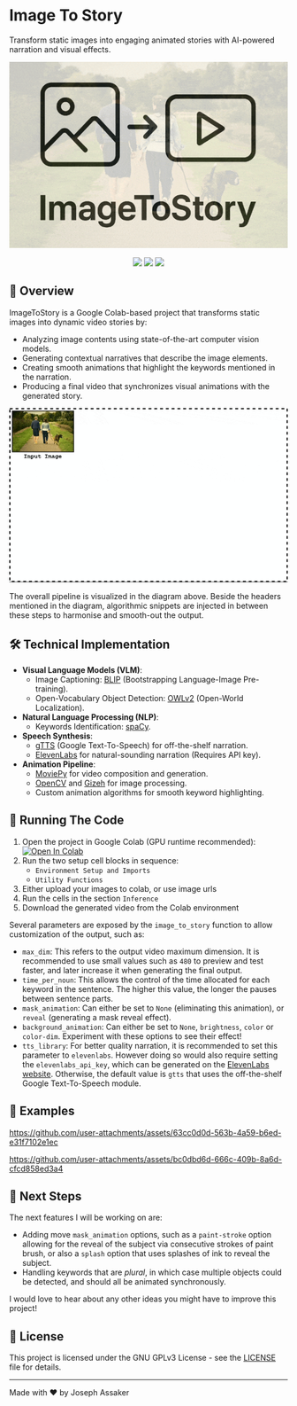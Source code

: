# Image To Story

Transform static images into engaging animated stories with AI-powered narration and visual effects.

<p align="center">
  <img src="assets/i2s-banner.gif">
</p>

<p align="center">
  <img src="https://img.shields.io/badge/Made%20with-Python-3776AB?style=for-the-badge&logo=python&logoColor=white"/>
  <img src="https://img.shields.io/badge/Open%20in-Colab-F9AB00?style=for-the-badge&logo=googlecolab&logoColor=white"/>
  <img src="https://img.shields.io/badge/Transformers-HuggingFace-yellow?style=for-the-badge&logo=huggingface&logoColor=white"/>
</p>

<!-- <p align="center">
  <a href="https://github.com/JosephAssaker/ImageToStory/stargazers"><img src="https://img.shields.io/github/stars/JosephAssaker/ImageToStory?style=social" alt="Stars"></a>
  <a href="https://github.com/JosephAssaker/ImageToStory/fork"><img src="https://img.shields.io/github/forks/JosephAssaker/ImageToStory?style=social" alt="Forks"></a>
  <a href="https://github.com/JosephAssaker/ImageToStory/issues"><img src="https://img.shields.io/github/issues/JosephAssaker/ImageToStory" alt="Issues"></a>
  <img src="https://img.shields.io/github/last-commit/JosephAssaker/ImageToStory" alt="Last Commit"/>
</p> -->

## 🎯 Overview

ImageToStory is a Google Colab-based project that transforms static images into dynamic video stories by:
- Analyzing image contents using state-of-the-art computer vision models.
- Generating contextual narratives that describe the image elements.
- Creating smooth animations that highlight the keywords mentioned in the narration.
- Producing a final video that synchronizes visual animations with the generated story.

![Project Diagram](assets/diagram.gif)

The overall pipeline is visualized in the diagram above. Beside the headers mentioned in the diagram, algorithmic snippets are injected in between these steps to harmonise and smooth-out the output.

## 🛠️ Technical Implementation

- **Visual Language Models (VLM)**: 
  - Image Captioning: [BLIP](https://huggingface.co/Salesforce/blip-image-captioning-base) (Bootstrapping Language-Image Pre-training).
  - Open-Vocabulary Object Detection: [OWLv2](https://huggingface.co/google/owlv2-base-patch16-ensemble) (Open-World Localization).
- **Natural Language Processing (NLP)**:
  - Keywords Identification: [spaCy](https://spacy.io/).
- **Speech Synthesis**:
  - [gTTS](https://pypi.org/project/gTTS/) (Google Text-To-Speech) for off-the-shelf narration.
  - [ElevenLabs](https://elevenlabs.io/docs/overview) for natural-sounding narration (Requires API key).
- **Animation Pipeline**:
  - [MoviePy](https://pypi.org/project/moviepy/) for video composition and generation.
  - [OpenCV](https://pypi.org/project/opencv-python/) and [Gizeh](https://github.com/Zulko/gizeh) for image processing.
  - Custom animation algorithms for smooth keyword highlighting.

## 🚀 Running The Code

1. Open the project in Google Colab (GPU runtime recommended): [![Open In Colab](https://colab.research.google.com/assets/colab-badge.svg)](https://colab.research.google.com/drive/1SuCXyZO_ns3CNiTjyb101vfRHOy25n3e?usp=sharing)
1. Run the two setup cell blocks in sequence:
   - `Environment Setup and Imports`
   - `Utility Functions`
1. Either upload your images to colab, or use image urls
1. Run the cells in the section `Inference`
1. Download the generated video from the Colab environment

Several parameters are exposed by the `image_to_story` function to allow customization of the output, such as:
- `max_dim`: This refers to the output video maximum dimension. It is recommended to use small values such as `480` to preview and test faster, and later increase it when generating the final output.
- `time_per_noun`: This allows the control of the time allocated for each keyword in the sentence. The higher this value, the longer the pauses between sentence parts.
- `mask_animation`: Can either be set to `None` (eliminating this animation), or `reveal` (generating a mask reveal effect).
- `background_animation`: Can either be set to `None`, `brightness`, `color` or `color-dim`. Experiment with these options to see their effect!
- `tts_library`: For better quality narration, it is recommended to set this parameter to `elevenlabs`. However doing so would also require setting the `elevenlabs_api_key`, which can be generated on the [ElevenLabs website](https://elevenlabs.io/docs/quickstart). Otherwise, the default value is `gtts` that uses the off-the-shelf Google Text-To-Speech module.

## 🎥 Examples

https://github.com/user-attachments/assets/63cc0d0d-563b-4a59-b6ed-e31f7102e1ec

https://github.com/user-attachments/assets/bc0dbd6d-666c-409b-8a6d-cfcd858ed3a4

## 🚀 Next Steps


The next features I will be working on are:
- Adding move `mask_animation` options, such as a `paint-stroke` option allowing for the reveal of the subject via consecutive strokes of paint brush, or also a `splash` option that uses splashes of ink to reveal the subject.
- Handling keywords that are *plural*, in which case multiple objects could be detected, and should all be animated synchronously.


I would love to hear about any other ideas you might have to improve this project!

<!-- ## 🤝 Contributing

Contributions are welcome! Please feel free to submit a Pull Request. Note that all contributions should maintain compatibility with Google Colab. -->

## 📄 License

This project is licensed under the GNU GPLv3 License - see the [LICENSE](LICENSE) file for details.

---

Made with ❤️ by Joseph Assaker
